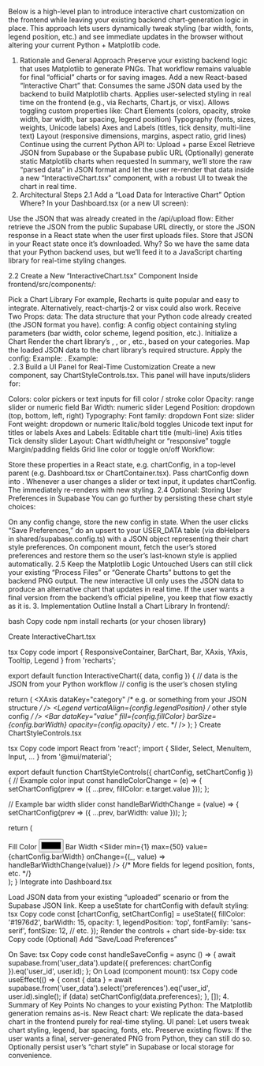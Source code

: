 Below is a high-level plan to introduce interactive chart customization on the frontend while leaving your existing backend chart-generation logic in place. This approach lets users dynamically tweak styling (bar width, fonts, legend position, etc.) and see immediate updates in the browser without altering your current Python + Matplotlib code.

1. Rationale and General Approach
Preserve your existing backend logic that uses Matplotlib to generate PNGs. That workflow remains valuable for final “official” charts or for saving images.
Add a new React-based “Interactive Chart” that:
Consumes the same JSON data used by the backend to build Matplotlib charts.
Applies user-selected styling in real time on the frontend (e.g., via Recharts, Chart.js, or visx).
Allows toggling custom properties like:
Chart Elements (colors, opacity, stroke width, bar width, bar spacing, legend position)
Typography (fonts, sizes, weights, Unicode labels)
Axes and Labels (titles, tick density, multi-line text)
Layout (responsive dimensions, margins, aspect ratio, grid lines)
Continue using the current Python API to:
Upload + parse Excel
Retrieve JSON from Supabase or the Supabase public URL
(Optionally) generate static Matplotlib charts when requested
In summary, we’ll store the raw “parsed data” in JSON format and let the user re-render that data inside a new “InteractiveChart.tsx” component, with a robust UI to tweak the chart in real time.
2. Architectural Steps
2.1 Add a “Load Data for Interactive Chart” Option
Where? In your Dashboard.tsx (or a new UI screen):

Use the JSON that was already created in the /api/upload flow:
Either retrieve the JSON from the public Supabase URL directly, or store the JSON response in a React state when the user first uploads files.
Store that JSON in your React state once it’s downloaded.
Why? So we have the same data that your Python backend uses, but we’ll feed it to a JavaScript charting library for real-time styling changes.

2.2 Create a New “InteractiveChart.tsx” Component
Inside frontend/src/components/:

Pick a Chart Library
For example, Recharts is quite popular and easy to integrate. Alternatively, react-chartjs-2 or visx could also work.
Receive Two Props:
data: The data structure that your Python code already created (the JSON format you have).
config: A config object containing styling parameters (bar width, color scheme, legend position, etc.).
Initialize a Chart
Render the chart library’s <BarChart>, <LineChart>, or <ComposedChart>, etc., based on your categories. Map the loaded JSON data to the chart library’s required structure.
Apply the config:
Example: <Bar dataKey="value" fill={config.fillColor} barSize={config.barWidth} />.
Example: <Legend verticalAlign={config.legendPosition} />.
2.3 Build a UI Panel for Real-Time Customization
Create a new component, say ChartStyleControls.tsx. This panel will have inputs/sliders for:

Colors: color pickers or text inputs for fill color / stroke color
Opacity: range slider or numeric field
Bar Width: numeric slider
Legend Position: dropdown (top, bottom, left, right)
Typography:
Font family: dropdown
Font size: slider
Font weight: dropdown or numeric
Italic/bold toggles
Unicode text input for titles or labels
Axes and Labels:
Editable chart title (multi-line)
Axis titles
Tick density slider
Layout:
Chart width/height or “responsive” toggle
Margin/padding fields
Grid line color or toggle on/off
Workflow:

Store these properties in a React state, e.g. chartConfig, in a top-level parent (e.g. Dashboard.tsx or ChartContainer.tsx).
Pass chartConfig down into <InteractiveChart data={jsonData} config={chartConfig} />.
Whenever a user changes a slider or text input, it updates chartConfig. The <InteractiveChart> immediately re-renders with new styling.
2.4 Optional: Storing User Preferences in Supabase
You can go further by persisting these chart style choices:

On any config change, store the new config in state.
When the user clicks “Save Preferences,” do an upsert to your USER_DATA table (via dbHelpers in shared/supabase.config.ts) with a JSON object representing their chart style preferences.
On component mount, fetch the user’s stored preferences and restore them so the user’s last-known style is applied automatically.
2.5 Keep the Matplotlib Logic Untouched
Users can still click your existing “Process Files” or “Generate Charts” buttons to get the backend PNG output.
The new interactive UI only uses the JSON data to produce an alternative chart that updates in real time.
If the user wants a final version from the backend’s official pipeline, you keep that flow exactly as it is.
3. Implementation Outline
Install a Chart Library
In frontend/:

bash
Copy code
npm install recharts
(or your chosen library)

Create InteractiveChart.tsx

tsx
Copy code
import { ResponsiveContainer, BarChart, Bar, XAxis, YAxis, Tooltip, Legend } from 'recharts';

export default function InteractiveChart({ data, config }) {
  // data is the JSON from your Python workflow
  // config is the user’s chosen styling
  
  return (
    <ResponsiveContainer width="100%" height={400}>
      <BarChart data={data}>
        <XAxis dataKey="category" /* e.g. or something from your JSON structure */ />
        <YAxis />
        <Tooltip />
        <Legend 
          verticalAlign={config.legendPosition}
          /* other style config */
        />
        <Bar 
          dataKey="value"
          fill={config.fillColor}
          barSize={config.barWidth}
          opacity={config.opacity}
          /* etc. */
        />
      </BarChart>
    </ResponsiveContainer>
  );
}
Create ChartStyleControls.tsx

tsx
Copy code
import React from 'react';
import { Slider, Select, MenuItem, Input, ... } from '@mui/material';

export default function ChartStyleControls({ chartConfig, setChartConfig }) {
  // Example color input
  const handleColorChange = (e) => {
    setChartConfig(prev => ({ ...prev, fillColor: e.target.value }));
  };

  // Example bar width slider
  const handleBarWidthChange = (value) => {
    setChartConfig(prev => ({ ...prev, barWidth: value }));
  };

  return (
    <div>
      <label>Fill Color</label>
      <input 
        type="color" 
        value={chartConfig.fillColor}
        onChange={handleColorChange}
      />
      <label>Bar Width</label>
      <Slider
        min={1}
        max={50}
        value={chartConfig.barWidth}
        onChange={(_, value) => handleBarWidthChange(value)}
      />
      {/* More fields for legend position, fonts, etc. */}
    </div>
  );
}
Integrate into Dashboard.tsx

Load JSON data from your existing “uploaded” scenario or from the Supabase JSON link.
Keep a useState for chartConfig with default styling:
tsx
Copy code
const [chartConfig, setChartConfig] = useState({
  fillColor: '#1976d2',
  barWidth: 15,
  opacity: 1,
  legendPosition: 'top',
  fontFamily: 'sans-serif',
  fontSize: 12,
  // etc.
});
Render the controls + chart side-by-side:
tsx
Copy code
<Box>
  <ChartStyleControls
    chartConfig={chartConfig}
    setChartConfig={setChartConfig}
  />
  <InteractiveChart
    data={myJsonData}
    config={chartConfig}
  />
</Box>
(Optional) Add “Save/Load Preferences”

On Save:
tsx
Copy code
const handleSaveConfig = async () => {
  await supabase.from('user_data').update({ preferences: chartConfig }).eq('user_id', user.id);
};
On Load (component mount):
tsx
Copy code
useEffect(() => {
  const { data } = await supabase.from('user_data').select('preferences').eq('user_id', user.id).single();
  if (data) setChartConfig(data.preferences);
}, []);
4. Summary of Key Points
No changes to your existing Python: The Matplotlib generation remains as-is.
New React chart: We replicate the data-based chart in the frontend purely for real-time styling.
UI panel: Let users tweak chart styling, legend, bar spacing, fonts, etc.
Preserve existing flows: If the user wants a final, server-generated PNG from Python, they can still do so.
Optionally persist user’s “chart style” in Supabase or local storage for convenience.
